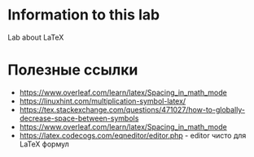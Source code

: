 # Information to this lab
Lab about LaTeX
# Полезные ссылки
- https://www.overleaf.com/learn/latex/Spacing_in_math_mode
- https://linuxhint.com/multiplication-symbol-latex/
- https://tex.stackexchange.com/questions/471027/how-to-globally-decrease-space-between-symbols
- https://www.overleaf.com/learn/latex/Spacing_in_math_mode
- https://latex.codecogs.com/eqneditor/editor.php - editor чисто для LaTeX формул
